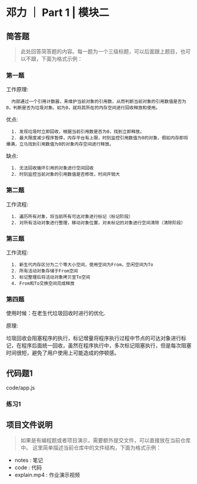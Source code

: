 # 邓力 ｜ Part 1 | 模块二

## 简答题

> 此处回答简答题的内容。每一题为一个三级标题，可以后面跟上题目，也可以不跟，下面为格式示例：

### 第一题

工作原理:

      内部通过一个引用计数器，来维护当前对象的引用数，从而判断当前对象的引用数值是否为0，判断是否为垃圾对象。如为0，就将其所在的内存空间进行回收释放和使用。

优点:  

      1. 发现垃圾时立即回收，根据当前引用数是否为0，找到立即释放。
      2. 最大限度减少程序暂停，内存平台有上限，时刻监控引用数值为0的对象，假如内存即将爆满，立马找到引用数值为0的对象内存空间进行释放。
缺点:

      1. 无法回收循环引用的对象进行空间回收
      2. 时刻监控当前对象的引用数值是否修改，时间开销大   


### 第二题

工作流程:

      1. 遍历所有对象，将当前所有可达对象进行标记（标记阶段）
      2. 对所有活动对象进行整理，移动对象位置，对未标记的对象进行空间清除（清除阶段）

### 第三题

工作流程:

      1. 新生代内存区分为二个等大小空间，使用空间为From，空闲空间为To
      2. 所有活动对象存储于From空间
      3. 标记整理后将活动对象拷贝至To空间
      4. From和To交换空间完成释放

### 第四题

使用时候：在老生代垃圾回收时进行的优化.

原理:

垃圾回收会阻塞程序的执行，标记增量将程序执行过程中节点的可达对象进行标记，在程序后面统一回收，虽然在程序执行中，多次标记阻塞执行，但是每次阻塞时间很短，避免了用户使用上可能造成的停顿感。


## 代码题1
code/app.js

### 练习1


## 项目文件说明

> 如果是有编程题或者项目演示，需要额外提交文件，可以直接放在当前仓库中。
> 这里简单描述当前仓库中的文件结构，下面为格式示例：

- notes : 笔记
- code : 代码
- explain.mp4 : 作业演示视频
